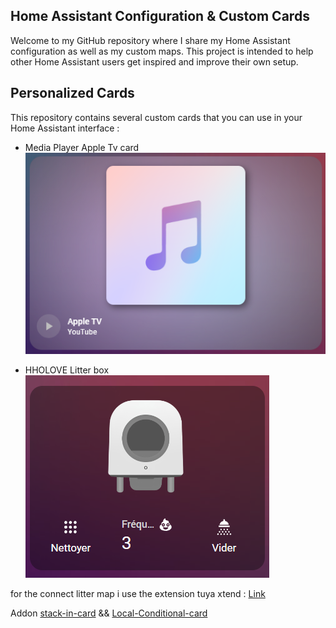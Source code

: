 
## Home Assistant Configuration & Custom Cards

Welcome to my GitHub repository where I share my Home Assistant configuration as well as my custom maps. This project is intended to help other Home Assistant users get inspired and improve their own setup.

## Personalized Cards

This repository contains several custom cards that you can use in your Home Assistant interface :

- Media Player Apple Tv card 
![Media Player Apple Tv card](https://github.com/d4nm0/HA_custom_card/blob/main/images/media_player.png?raw=true)

- HHOLOVE Litter box
![HHOLOVE Litter box](https://github.com/d4nm0/HA_custom_card/blob/main/images/hholove_litter.png?raw=true)

for the connect litter map i use the extension tuya xtend :  [Link](https://github.com/azerty9971/xtend_tuya)

Addon [stack-in-card](https://github.com/custom-cards/stack-in-card) &&  [Local-Conditional-card](https://github.com/PiotrMachowski/Home-Assistant-Lovelace-Local-Conditional-card)
